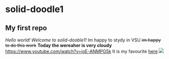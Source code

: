 # solid-doodle1
## My first repo
_Hello world! Welcome to _solid-dooble1_!_
Im happy to stydy in VSU
~~im happy to do this work~~
**Today the wereaher is very cloudy**
<https://www.youtube.com/watch?v=joE-ANMPG5k>
It is my favourite 
[here](https://www.youtube.com/watch?v=bKD-D3pCWrA "so interesting")
![](https://avatars.mds.yandex.net/get-ott/200035/2a000001670d6097deba4710fb16db9b9e5d/orig)
